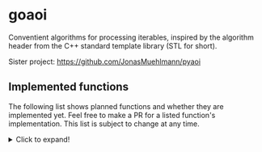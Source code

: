 # goaoi
Conventient algorithms for processing iterables, inspired by the algorithm header from the C++ standard template library (STL for short).

Sister project: https://github.com/JonasMuehlmann/pyaoi

## Implemented functions

The following list shows planned functions and whether they are implemented yet. Feel free to make a PR for a listed
function's implementation. This list is subject to change at any time.
<details> <summary>Click to expand!</summary>
<p>

### Non-modifying sequence operations

- [x] all_of
- [ ] any_of
- [ ] none_of


- [ ] for_each
- [ ] for_each_n

- [ ] count
- [ ] count_if

- [ ] mismatch

- [x] find
- [x] find_if
- [ ] find_end
- [ ] find_first_of
- [ ] adjacent_find


- [ ] search
- [ ] search_n
  
- [ ] copy_replace
- [ ] copy_replace_if
- [ ] copy_replace_if_not
  
- [ ] copy_except
- [ ] copy_except_if
- [ ] copy_except_if_not

### Modifying sequence operations

- [ ] fill
- [ ] fill_n


- [ ] transform
- [ ] transform_n


- [ ] rotate


- [ ] shift_left
- [ ] shift_right


- [ ] random_shuffle
- [ ] shuffle


- [ ] sample


- [ ] unique
- [ ] unique_copy

### Partitioning operations

- [ ] is_partitioned


- [ ] partition
- [ ] partition_copy


- [ ] stable_partition


- [ ] partition_point

### Sorting operations

- [ ] is_sorted
- [ ] is_sorted_until


- [ ] partial_sort
- [ ] partial_sort_copy
- [ ] stable_sort
- [ ] nth_element

### Binary search operations (on sorted ranges)

- [ ] lower_bound
- [ ] upper_bound


- [ ] binary_search


- [ ] equal_range

### Other operations on sorted ranges

- [ ] merge
- [ ] implace_merge

### Set operations (on sorted ranges)

- [ ] includes


- [ ] set_difference
- [ ] set_intersection
- [ ] set_symmetric_difference
- [ ] set_union

### Heap operations

- [ ] is_heap
- [ ] is_heap_until


- [ ] make_heap


- [ ] push_heap


- [ ] pop_heap


- [ ] sort_heap

### Minimum/maximum operations

- [ ] max_index
- [ ] min_index
- [ ] minmax
- [ ] minmax_index


- [ ] clamp

### Comparison operations

- [ ] lexicographical_compare
- [ ] lexicographical_compare_threeway

### Permutation operations

- [ ] is_permutation


- [ ] next_permutation
- [ ] prev_permutation
</p>
</details>
